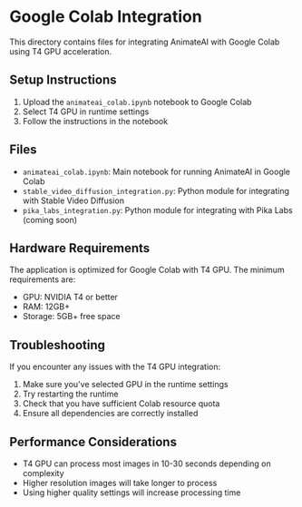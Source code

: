 # Google Colab Integration

This directory contains files for integrating AnimateAI with Google Colab using T4 GPU acceleration.

## Setup Instructions

1. Upload the `animateai_colab.ipynb` notebook to Google Colab
2. Select T4 GPU in runtime settings
3. Follow the instructions in the notebook

## Files

- `animateai_colab.ipynb`: Main notebook for running AnimateAI in Google Colab
- `stable_video_diffusion_integration.py`: Python module for integrating with Stable Video Diffusion
- `pika_labs_integration.py`: Python module for integrating with Pika Labs (coming soon)

## Hardware Requirements

The application is optimized for Google Colab with T4 GPU. The minimum requirements are:

- GPU: NVIDIA T4 or better
- RAM: 12GB+
- Storage: 5GB+ free space

## Troubleshooting

If you encounter any issues with the T4 GPU integration:

1. Make sure you've selected GPU in the runtime settings
2. Try restarting the runtime
3. Check that you have sufficient Colab resource quota
4. Ensure all dependencies are correctly installed

## Performance Considerations

- T4 GPU can process most images in 10-30 seconds depending on complexity
- Higher resolution images will take longer to process
- Using higher quality settings will increase processing time